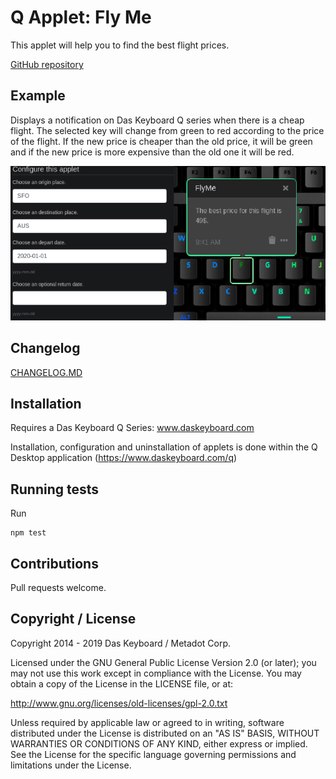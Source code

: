 # Q Applet: Fly Me

This applet will help you to find the best flight prices.

[GitHub repository](https://github.com/daskeyboard/daskeyboard-applet--fly-me)

## Example

Displays a notification on Das Keyboard Q series when there is a cheap flight. The selected key will change from green
to red according to the price of the flight. If the new price is cheaper than the old price, it will be green and if the
new price is more expensive than the old one it will be red.

![Fly Me on a Das Keyboard Q](assets/image.png "Fly Me result")

## Changelog

[CHANGELOG.MD](CHANGELOG.md)

## Installation

Requires a Das Keyboard Q Series: www.daskeyboard.com

Installation, configuration and uninstallation of applets is done within
the Q Desktop application (<https://www.daskeyboard.com/q>)

## Running tests

Run

    npm test

## Contributions

Pull requests welcome.

## Copyright / License

Copyright 2014 - 2019 Das Keyboard / Metadot Corp.

Licensed under the GNU General Public License Version 2.0 (or later);
you may not use this work except in compliance with the License.
You may obtain a copy of the License in the LICENSE file, or at:

   <http://www.gnu.org/licenses/old-licenses/gpl-2.0.txt>

Unless required by applicable law or agreed to in writing, software
distributed under the License is distributed on an "AS IS" BASIS,
WITHOUT WARRANTIES OR CONDITIONS OF ANY KIND, either express or implied.
See the License for the specific language governing permissions and
limitations under the License.
